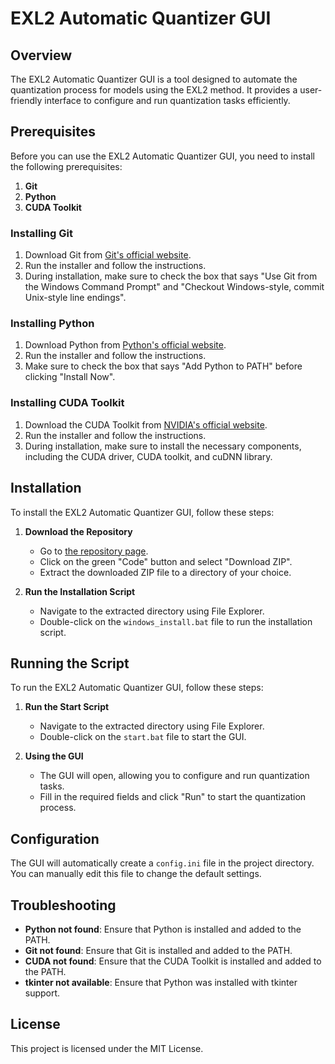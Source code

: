 # EXL2 Automatic Quantizer GUI

## Overview
The EXL2 Automatic Quantizer GUI is a tool designed to automate the quantization process for models using the EXL2 method. It provides a user-friendly interface to configure and run quantization tasks efficiently.

## Prerequisites
Before you can use the EXL2 Automatic Quantizer GUI, you need to install the following prerequisites:

1. **Git**
2. **Python**
3. **CUDA Toolkit**

### Installing Git
1. Download Git from [Git's official website](https://git-scm.com/download/win).
2. Run the installer and follow the instructions.
3. During installation, make sure to check the box that says "Use Git from the Windows Command Prompt" and "Checkout Windows-style, commit Unix-style line endings".

### Installing Python
1. Download Python from [Python's official website](https://www.python.org/downloads/).
2. Run the installer and follow the instructions.
3. Make sure to check the box that says "Add Python to PATH" before clicking "Install Now".

### Installing CUDA Toolkit
1. Download the CUDA Toolkit from [NVIDIA's official website](https://developer.nvidia.com/cuda-downloads).
2. Run the installer and follow the instructions.
3. During installation, make sure to install the necessary components, including the CUDA driver, CUDA toolkit, and cuDNN library.

## Installation
To install the EXL2 Automatic Quantizer GUI, follow these steps:

1. **Download the Repository**
   - Go to [the repository page](https://github.com/sleepdeprived3lovesGod/EXL2-Automatic-Quantizer).
   - Click on the green "Code" button and select "Download ZIP".
   - Extract the downloaded ZIP file to a directory of your choice.

2. **Run the Installation Script**
   - Navigate to the extracted directory using File Explorer.
   - Double-click on the `windows_install.bat` file to run the installation script.

## Running the Script
To run the EXL2 Automatic Quantizer GUI, follow these steps:

1. **Run the Start Script**
   - Navigate to the extracted directory using File Explorer.
   - Double-click on the `start.bat` file to start the GUI.

2. **Using the GUI**
   - The GUI will open, allowing you to configure and run quantization tasks.
   - Fill in the required fields and click "Run" to start the quantization process.

## Configuration
The GUI will automatically create a `config.ini` file in the project directory. You can manually edit this file to change the default settings.

## Troubleshooting
- **Python not found**: Ensure that Python is installed and added to the PATH.
- **Git not found**: Ensure that Git is installed and added to the PATH.
- **CUDA not found**: Ensure that the CUDA Toolkit is installed and added to the PATH.
- **tkinter not available**: Ensure that Python was installed with tkinter support.

## License
This project is licensed under the MIT License.
